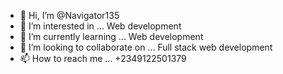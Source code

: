 - 👋 Hi, I’m @Navigator135
- 👀 I’m interested in ... Web development
- 🌱 I’m currently learning ... Web development
- 💞️ I’m looking to collaborate on ... Full stack web development
- 📫 How to reach me ... +2349122501379

<!---
Navigator135/Navigator135 is a ✨ special ✨ repository because its `README.md` (this file) appears on your GitHub profile.
You can click the Preview link to take a look at your changes.
--->
